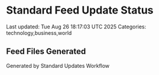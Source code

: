# Standard Feed Update Status
Last updated: Tue Aug 26 18:17:03 UTC 2025
Categories: technology,business,world

## Feed Files Generated

Generated by Standard Updates Workflow
